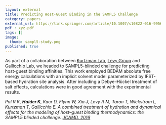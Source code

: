 ```yaml
---
layout: external
title: Predicting Host-Guest Binding in the SAMPL5 Challenge
category: papers
external_url: https://link.springer.com/article/10.1007/s10822-016-9956-6
pdf : xyz.pdf
tags: []
image:
  thumb: sampl5-study.png
published: true
---
```



As part of a collaboration between [Kurtzman Lab](http://www.lehman.edu/faculty/tkurtzman/), [Levy Group](https://ronlevygroup.cst.temple.edu/) and [Gallicchio Lab](http://www.compmolbiophysbc.org/), we headed to SAMPL5-blinded challenge for predicting host-guest binding affinities. This work employed BEDAM absolute free energy calculations with an implicit solvent model parameterized by IFST-based hydration site analysis. After including a Debye–Hückel treatment of salt effects, calculations were in good agreement with the experimental results.

*Pal R K, __Haider K__, Kaur D, Flynn W, Xia J, Levy R M, Taran T, Wickstrom L, Kurtzman T, Gallicchio E. A combined treatment of hydration and dynamical effects for the modeling of host–guest binding thermodynamics: the SAMPL5 blinded challenge. [JCAMD. 2016](https://link.springer.com/article/10.1007/s10822-016-9956-6)*